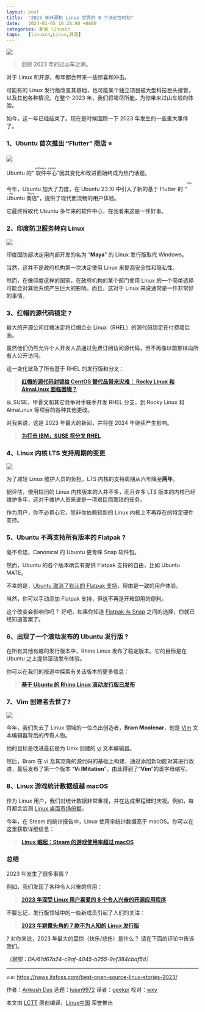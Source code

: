 ```yaml
---
layout: post
title:	"2023 年开源和 Linux 世界的 8 个决定性时刻"
date:	2024-01-05 16:28:00 +0800 
categories:	新闻 linuxcn 
tags:	[linuxcn,Linux,开源]
---
```



![](../../../Asserts/Images/album/202401/05/162812w2d1sk1jink91rki.jpg)



> 
> 回顾 2023 年的过山车之旅。
> 
> 
> 


对于 Linux 和开源，每年都会带来一些惊喜和冲击。


可能有的 Linux 发行版改变其基础，也可能某个独立项目被大型科技巨头接管，以及其他各种情况。在整个 2023 年，我们将竭尽所能，为你带来过山车般的体验。


如今，这一年已经结束了。现在是时候回顾一下 2023 年发生的一些重大事件了。


### 1、Ubuntu 首次推出 “Flutter” 商店 ⭐


![](/Asserts/Images/album/202401/05/162844w2np2ek6z8bllede.jpg)


Ubuntu 的“<ruby> 软件中心 <rt>  software center </rt></ruby>”因其变化和改进而始终成为热门话题。


今年，Ubuntu 加大了力度，在 Ubuntu 23.10 中引入了新的基于 Flutter 的 “<ruby> Ubuntu 商店 <rt>  Ubuntu Store </rt></ruby>”，提供了现代而流畅的用户体验。


它最终将取代 Ubuntu 多年来的软件中心，在我看来这是一件好事。


### 2、印度防卫服务转向 Linux


![](/Asserts/Images/album/202401/05/162845nohia5il8h88lwj9.png)


印度国防部决定用内部开发的名为 “**Maya**” 的 Linux 发行版取代 Windows。


当然，这并不是政府机构第一次决定使用 Linux 来提高安全性和隐私性。


然而，在像印度这样的国家，在政府机构的某个部门使用 Linux 的一个简单选择可能会对其他系统产生巨大的影响。而且，这对于 Linux 来说通常是一件非常好的事情。


### 3、红帽的源代码锁定 ?


最大的开源公司红帽决定将红帽企业 Linux（RHEL）的源代码锁定在付费墙后面。


虽然他们仍然允许个人开发人员通过免费订阅访问源代码，但不再像以前那样向所有人公开访问。


这一变化波及了所有基于 RHEL 的发行版和分叉：



> 
> **[红帽的源代码封锁给 CentOS 替代品带来灾难： Rocky Linux 和 AlmaLinux 面临困境？](https://news.itsfoss.com/red-hat-restricts-source-code/)**
> 
> 
> 


从 SUSE、甲骨文和其它竞争对手联手开发 RHEL 分支，到 Rocky Linux 和 AlmaLinux 等项目的各种其他更改。


对我来说，这是 2023 年最大的新闻，并将在 2024 年继续产生影响。



> 
> **[为打击 IBM，SUSE 将分叉 RHEL](https://news.itsfoss.com/suse-rhel-fork/)**
> 
> 
> 


### 4、Linux 内核 LTS 支持周期的变更


![](/Asserts/Images/album/202401/05/162940zoy81cqnz1qyp897.jpg)


为了减轻 Linux 维护人员的负担，LTS 内核的支持周期从六年降至**两年**。


据评估，使用较旧的 Linux 内核版本的人并不多，而且许多 LTS 版本的内核已经维护多年，这对于维护人员来说是一项艰巨而繁琐的任务。


作为用户，你不必担心它，除非你依赖较新的 Linux 内核上不再存在的特定硬件支持。


### 5、Ubuntu 不再支持所有版本的 Flatpak ?


毫不奇怪，Canonical 的 Ubuntu 更青睐 Snap 软件包。


然而，Ubuntu 的各个版本确实有提供 Flatpak 支持的自由，比如 Ubuntu MATE。


不幸的是，[Ubuntu 取消了默认的 Flatpak 支持](https://news.itsfoss.com/ubuntu-flavor-drops-flatpak/)，理由是一致的用户体验。


当然，你可以手动添加 Flatpak 支持，但这不再是开箱即用的便利。


这个改变会影响你吗？ 好吧，如果你知道 [Flatpak 与 Snap](https://itsfoss.com/flatpak-vs-snap/) 之间的选择，你就已经知道答案了。


### 6、出现了一个滚动发布的 Ubuntu 发行版 ?


在所有其他有趣的发行版本中，Rhino Linux 发布了稳定版本。它的目标是在 Ubuntu 之上提供滚动发布体验。


你可以在我们的报道中探索有关该版本的更多信息：



> 
> **[基于 Ubuntu 的 Rhino Linux 滚动发行版已发布](/article-16110-1.html)**
> 
> 
> 


### 7、Vim 创建者去世了?


![](/Asserts/Images/album/202401/05/162846aqj6eooe3lqhxbz6.jpg)


今年，我们失去了 Linux 领域的一位杰出创造者，**Bram Moolenar**，他是 [Vim](https://www.vim.org/) 文本编辑器背后的传奇人物。


他的目标是改进最初是为 Unix 创建的 [vi](https://en.wikipedia.org/wiki/Vi) 文本编辑器。


然后，Bram 在 vi 及其克隆的源代码的基础上构建，通过添加新功能对其进行改进，最后发布了第一个版本 “**Vi IMitation**”，由此得到了“**Vim**”的首字母缩写。


### 8、Linux 游戏统计数据超越 macOS


作为 Linux 用户，我们对统计数据非常重视，并在达成里程碑时庆祝。例如，每月都会监测 [Linux 桌面市场份额](https://itsfoss.com/linux-market-share/)。


今年，在 Steam 的统计报告中，Linux 使用率统计数据高于 macOS。你可以在这里获取详细信息：



> 
> **[Linux 崛起：Steam 的游戏使用率超过 macOS](https://news.itsfoss.com/linux-steam-macos/)**
> 
> 
> 


### 总结


2023 年发生了很多事情 ?


例如，我们发现了各种令人兴奋的应用：



> 
> **[2023 年深受 Linux 用户喜爱的 8 个令人兴奋的开源应用程序](https://news.itsfoss.com/exciting-apps-2023/)**
> 
> 
> 


不要忘记，发行版领域中的一些新成员引起了人们的关注：



> 
> **[2023 年崭露头角的 7 款不为人知的 Linux 发行版](/article-16532-1.html)**
> 
> 
> 


? 对你来说，2023 年最大的震惊（快乐/悲伤）是什么？ 请在下面的评论中告诉我们。


*（题图：DA/61d67a24-c9af-4045-b255-9ef384cbaf5d）*




---


via: <https://news.itsfoss.com/best-open-source-linux-stories-2023/>


作者：[Ankush Das](https://news.itsfoss.com/author/ankush/) 选题：[lujun9972](https://github.com/lujun9972) 译者：[geekpi](https://github.com/geekpi) 校对：[wxy](https://github.com/wxy)


本文由 [LCTT](https://github.com/LCTT/TranslateProject) 原创编译，[Linux中国](https://linux.cn/) 荣誉推出
